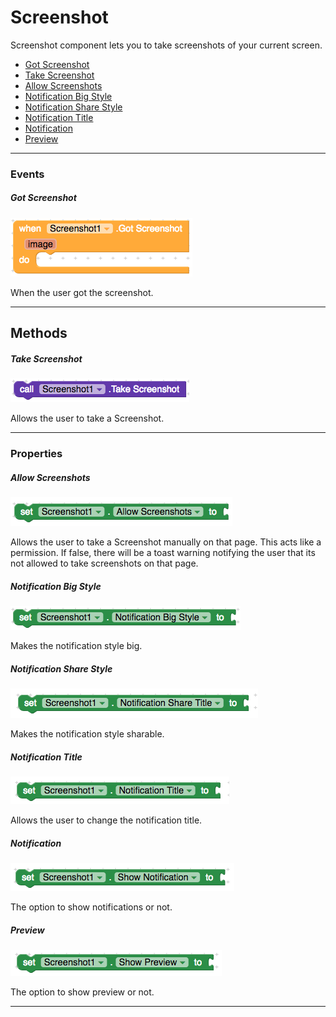 # Screenshot

Screenshot component lets you to take screenshots of your current screen.

- [Got Screenshot](#got-screenshot)
- [Take Screenshot](#take-screenshot)
- [Allow Screenshots](#allow-screenshots)
- [Notification Big Style](#notification-big-style)
- [Notification Share Style](#notification-share-style)
- [Notification Title](#notification-title)
- [Notification](#notification)
- [Preview](#preview)

---

### Events

##### Got Screenshot

![](/assets/user-interface/screenshot/got-screenshot.png)

When the user got the screenshot.



---

## Methods

##### Take Screenshot

![](/assets/user-interface/screenshot/take-screenshot.png)

Allows the user to take a Screenshot.


---

### Properties

##### Allow Screenshots

![](/assets/user-interface/screenshot/allow-screenshot.png)

Allows the user to take a Screenshot manually on that page. This acts like a permission. If false, there will be a toast warning notifying the user that its not allowed to take screenshots on that page.

##### Notification Big Style

![](/assets/user-interface/screenshot/notification-big-style.png)

Makes the notification style big.

##### Notification Share Style

![](/assets/user-interface/screenshot/notification-share-title.png)

Makes the notification style sharable.

##### Notification Title

![](/assets/user-interface/screenshot/notification-title.png)

Allows the user to change the notification title.

##### Notification

![](/assets/user-interface/screenshot/show-notification.png)

The option to show notifications or not.

##### Preview

![](/assets/user-interface/screenshot/show-preview.png)

The option to show preview or not.

---
